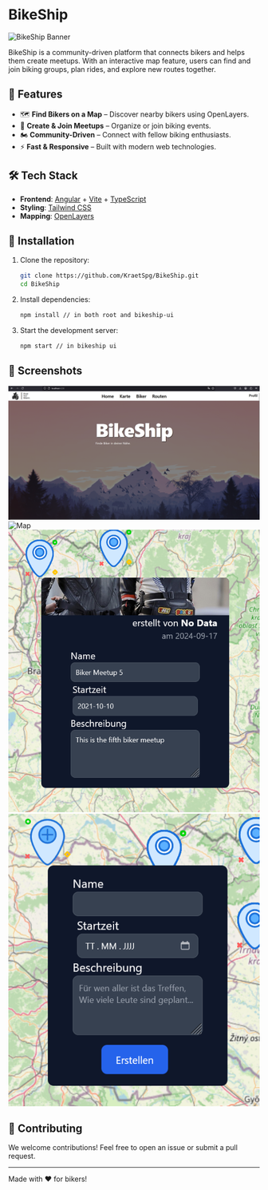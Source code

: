 # BikeShip

![BikeShip Banner](./assets/banner.png)

BikeShip is a community-driven platform that connects bikers and helps them create meetups. With an interactive map feature, users can find and join biking groups, plan rides, and explore new routes together.

## 🚀 Features

- 🗺 **Find Bikers on a Map** – Discover nearby bikers using OpenLayers.
- 📍 **Create & Join Meetups** – Organize or join biking events.
- 🏍 **Community-Driven** – Connect with fellow biking enthusiasts.
- ⚡ **Fast & Responsive** – Built with modern web technologies.

## 🛠 Tech Stack

- **Frontend**: [Angular](https://angular.io/) + [Vite](https://vitejs.dev/) + [TypeScript](https://www.typescriptlang.org/)
- **Styling**: [Tailwind CSS](https://tailwindcss.com/)
- **Mapping**: [OpenLayers](https://openlayers.org/)

## 🔧 Installation

1. Clone the repository:
   ```sh
   git clone https://github.com/KraetSpg/BikeShip.git
   cd BikeShip
   ```
2. Install dependencies:
   ```sh
   npm install // in both root and bikeship-ui
   ```
3. Start the development server:
   ```sh
   npm start // in bikeship ui
   ```

## 📸 Screenshots

![Home](./screenshots/home.png)
![Map](./screenshots/map.png)
![Meetup](./screenshots/meetup.png)
![Create Meetup](./screenshots/createmeetup.png)

## 📌 Contributing

We welcome contributions! Feel free to open an issue or submit a pull request.

---
Made with ❤️ for bikers!
